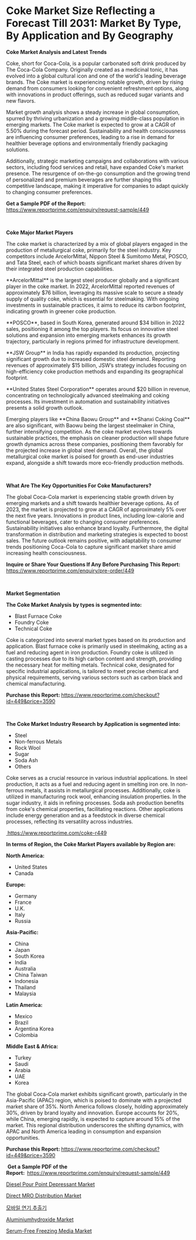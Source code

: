 <p><h1>Coke Market Size Reflecting a Forecast Till 2031: Market By Type, By Application and By Geography</h1></p><p><strong>Coke Market Analysis and Latest Trends</strong></p>
<p><p>Coke, short for Coca-Cola, is a popular carbonated soft drink produced by The Coca-Cola Company. Originally created as a medicinal tonic, it has evolved into a global cultural icon and one of the world's leading beverage brands. The Coke market is experiencing notable growth, driven by rising demand from consumers looking for convenient refreshment options, along with innovations in product offerings, such as reduced sugar variants and new flavors.</p><p>Market growth analysis shows a steady increase in global consumption, spurred by thriving urbanization and a growing middle-class population in emerging markets. The Coke market is expected to grow at a CAGR of 5.50% during the forecast period. Sustainability and health consciousness are influencing consumer preferences, leading to a rise in demand for healthier beverage options and environmentally friendly packaging solutions.</p><p>Additionally, strategic marketing campaigns and collaborations with various sectors, including food services and retail, have expanded Coke's market presence. The resurgence of on-the-go consumption and the growing trend of personalized and premium beverages are further shaping this competitive landscape, making it imperative for companies to adapt quickly to changing consumer preferences.</p></p>
<p><strong>Get a Sample PDF of the Report:&nbsp;</strong> <a href="https://www.reportprime.com/enquiry/request-sample/449">https://www.reportprime.com/enquiry/request-sample/449</a></p>
<p>&nbsp;</p>
<p><strong>Coke Major Market Players</strong></p>
<p><p>The coke market is characterized by a mix of global players engaged in the production of metallurgical coke, primarily for the steel industry. Key competitors include ArcelorMittal, Nippon Steel & Sumitomo Metal, POSCO, and Tata Steel, each of which boasts significant market shares driven by their integrated steel production capabilities.</p><p>**ArcelorMittal** is the largest steel producer globally and a significant player in the coke market. In 2022, ArcelorMittal reported revenues of approximately $76 billion, leveraging its massive scale to secure a steady supply of quality coke, which is essential for steelmaking. With ongoing investments in sustainable practices, it aims to reduce its carbon footprint, indicating growth in greener coke production.</p><p>**POSCO**, based in South Korea, generated around $34 billion in 2022 sales, positioning it among the top players. Its focus on innovative steel solutions and expansion into emerging markets enhances its growth trajectory, particularly in regions primed for infrastructure development.</p><p>**JSW Group** in India has rapidly expanded its production, projecting significant growth due to increased domestic steel demand. Reporting revenues of approximately $15 billion, JSW’s strategy includes focusing on high-efficiency coke production methods and expanding its geographical footprint.</p><p>**United States Steel Corporation** operates around $20 billion in revenue, concentrating on technologically advanced steelmaking and coking processes. Its investment in automation and sustainability initiatives presents a solid growth outlook.</p><p>Emerging players like **China Baowu Group** and **Shanxi Coking Coal** are also significant, with Baowu being the largest steelmaker in China, further intensifying competition. As the coke market evolves towards sustainable practices, the emphasis on cleaner production will shape future growth dynamics across these companies, positioning them favorably for the projected increase in global steel demand. Overall, the global metallurgical coke market is poised for growth as end-user industries expand, alongside a shift towards more eco-friendly production methods.</p></p>
<p>&nbsp;</p>
<p><strong>What Are The Key Opportunities For Coke Manufacturers?</strong></p>
<p><p>The global Coca-Cola market is experiencing stable growth driven by emerging markets and a shift towards healthier beverage options. As of 2023, the market is projected to grow at a CAGR of approximately 5% over the next five years. Innovations in product lines, including low-calorie and functional beverages, cater to changing consumer preferences. Sustainability initiatives also enhance brand loyalty. Furthermore, the digital transformation in distribution and marketing strategies is expected to boost sales. The future outlook remains positive, with adaptability to consumer trends positioning Coca-Cola to capture significant market share amid increasing health consciousness.</p></p>
<p><strong>Inquire or Share Your Questions If Any Before Purchasing This Report:</strong> <a href="https://www.reportprime.com/enquiry/pre-order/449">https://www.reportprime.com/enquiry/pre-order/449</a></p>
<p>&nbsp;</p>
<p><strong>Market Segmentation</strong></p>
<p><strong>The Coke Market Analysis by types is segmented into:</strong></p>
<p><ul><li>Blast Furnace Coke</li><li>Foundry Coke</li><li>Technical Coke</li></ul></p>
<p><p>Coke is categorized into several market types based on its production and application. Blast furnace coke is primarily used in steelmaking, acting as a fuel and reducing agent in iron production. Foundry coke is utilized in casting processes due to its high carbon content and strength, providing the necessary heat for melting metals. Technical coke, designated for specific industrial applications, is tailored to meet precise chemical and physical requirements, serving various sectors such as carbon black and chemical manufacturing.</p></p>
<p><strong>Purchase this Report:&nbsp;</strong><a href="https://www.reportprime.com/checkout?id=449&price=3590">https://www.reportprime.com/checkout?id=449&price=3590</a></p>
<p>&nbsp;</p>
<p><strong>The Coke Market Industry Research by Application is segmented into:</strong></p>
<p><ul><li>Steel</li><li>Non-ferrous Metals</li><li>Rock Wool</li><li>Sugar</li><li>Soda Ash</li><li>Others</li></ul></p>
<p><p>Coke serves as a crucial resource in various industrial applications. In steel production, it acts as a fuel and reducing agent in smelting iron ore. In non-ferrous metals, it assists in metallurgical processes. Additionally, coke is utilized in manufacturing rock wool, enhancing insulation properties. In the sugar industry, it aids in refining processes. Soda ash production benefits from coke's chemical properties, facilitating reactions. Other applications include energy generation and as a feedstock in diverse chemical processes, reflecting its versatility across industries.</p></p>
<p><a href="https://www.reportprime.com/coke-r449">&nbsp;https://www.reportprime.com/coke-r449</a></p>
<p><strong>In terms of Region, the Coke Market Players available by Region are:</strong></p>
<p>
    <p> <strong> North America: </strong>
        <ul>
            <li>United States</li>
            <li>Canada</li>
        </ul>
        </p> 
    <p> <strong> Europe: </strong>
        <ul>
            <li>Germany</li>
            <li>France</li>
            <li>U.K.</li>
            <li>Italy</li>
            <li>Russia</li>
        </ul>
        </p> 
    <p> <strong> Asia-Pacific: </strong>
        <ul>
            <li>China</li>
            <li>Japan</li>
            <li>South Korea</li>
            <li>India</li>
            <li>Australia</li>
            <li>China Taiwan</li>
            <li>Indonesia</li>
            <li>Thailand</li>
            <li>Malaysia</li>
        </ul>
        </p> 
    <p> <strong> Latin America: </strong>
        <ul>
            <li>Mexico</li>
            <li>Brazil</li>
            <li>Argentina Korea</li>
            <li>Colombia</li>
        </ul>
        </p> 
    <p> <strong> Middle East & Africa: </strong>
        <ul>
            <li>Turkey</li>
            <li>Saudi</li>
            <li>Arabia</li>
            <li>UAE</li>
            <li>Korea</li>
        </ul>
    </p>
    </p>
<p><p>The global Coca-Cola market exhibits significant growth, particularly in the Asia-Pacific (APAC) region, which is poised to dominate with a projected market share of 35%. North America follows closely, holding approximately 30%, driven by brand loyalty and innovation. Europe accounts for 20%, while China, emerging rapidly, is expected to capture around 15% of the market. This regional distribution underscores the shifting dynamics, with APAC and North America leading in consumption and expansion opportunities.</p></p>
<p><strong>Purchase this Report: </strong><a href="https://www.reportprime.com/checkout?id=449&price=3590">https://www.reportprime.com/checkout?id=449&price=3590</a></p>
<p>&nbsp;<strong>Get a Sample PDF of the Report:&nbsp;&nbsp;</strong><a href="https://www.reportprime.com/enquiry/request-sample/449">https://www.reportprime.com/enquiry/request-sample/449</a></p>
<p><strong></strong></p>
<p><p><a href="https://medium.com/@colin.burgess8756/strategic-roadmap-to-success-global-diesel-pour-point-depressant-market-analysis-2024-2031-50c2a8b6044c">Diesel Pour Point Depressant Market</a></p><p><a href="https://issuu.com/reportprime-2/docs/direct-mro-distribution-market-size_a122b878a74404">Direct MRO Distribution Market</a></p><p><a href="https://medium.com/@darrelchjxmz/%EB%AA%A8%EB%B0%94%EC%9D%BC-%ED%9D%A1%EC%97%B0%EA%B8%B0-%EC%8B%9C%EC%9E%A5%EC%9D%80-%EC%96%B4%EB%96%BB%EA%B2%8C-%EB%B0%9C%EC%A0%84%ED%95%A0%EA%B9%8C%EC%9A%94-2024%EB%85%84%EB%B6%80%ED%84%B0-2031%EB%85%84%EA%B9%8C%EC%A7%80%EC%9D%98-%EC%8B%9C%EC%9E%A5-%EC%84%B1%EC%9E%A5-%EB%B6%84%EC%84%9D-6ad08ed90a76">모바일 연기 추출기</a></p><p><a href="https://github.com/YashRP12/Market-Research-Report-List-6/blob/main/aluminiumhydroxide-market.md">Aluminiumhydroxide Market</a></p><p><a href="https://www.linkedin.com/pulse/serum-free-freezing-media-market-global-insights-sales-ghume?trackingId=ZTIlt1j1S0auot%2B6ARANmA%3D%3D">Serum-Free Freezing Media Market</a></p></p>